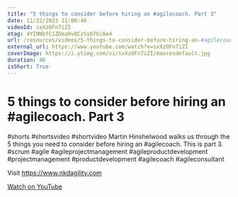 ```yaml
---
title: "5 things to consider before hiring an #agilecoach. Part 3"
date: 11/22/2023 11:00:46
videoId: sxXzOFn7iZI
etag: 4YINNbfC1ZDmaHvQCzSsD7bi6e4
url: /resources/videos/5-things-to-consider-before-hiring-an-#agilecoach.-part-3
external_url: https://www.youtube.com/watch?v=sxXzOFn7iZI
coverImage: https://i.ytimg.com/vi/sxXzOFn7iZI/maxresdefault.jpg
duration: 40
isShort: True
---
```


# 5 things to consider before hiring an #agilecoach. Part 3

#shorts #shortsvideo #shortvideo Martin Hinshelwood walks us through the 5 things you need to consider before hiring an #agilecoach. This is part 3. #scrum #agile #agileprojectmanagement #agileproductdevelopment #projectmanagement #productdevelopment #agilecoach #agileconsultant 

Visit https://www.nkdagility.com

[Watch on YouTube](https://www.youtube.com/watch?v=sxXzOFn7iZI)
